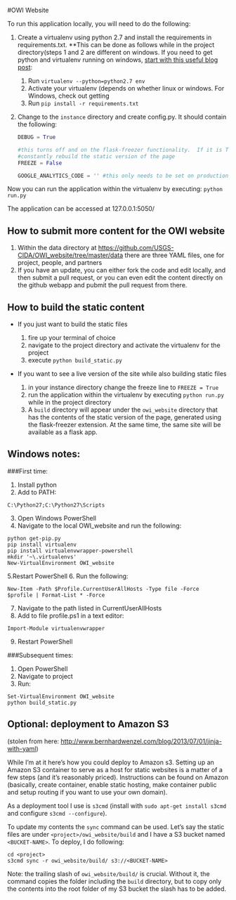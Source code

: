 
#OWI Website






To run this application locally, you will need to do the following:

1. Create a virtualenv using python 2.7 and install the requirements in requirements.txt. 
**This can be done as follows while in the project directory(steps 1 and 2 are different on windows.  If you need to get python and virtualenv running on windows, [start with this useful blog post](http://www.tylerbutler.com/2012/05/how-to-install-python-pip-and-virtualenv-on-windows-with-powershell/):
    1. Run `virtualenv --python=python2.7 env`
    2. Activate your virtualenv (depends on whether linux or windows.  For Windows, check out getting 
    3. Run `pip install -r requirements.txt`
2. Change to the `instance` directory and create config.py. It should contain the following:
	
	```python
	DEBUG = True
	
	#this turns off and on the flask-freezer functionality.  If it is True, flask-freezer will 
	#constantly rebuild the static version of the page 
	FREEZE = False
	
	GOOGLE_ANALYTICS_CODE = '' #this only needs to be set on production
	
	```

Now you can run the application within the virtualenv by executing:
`python run.py`

The application can be accessed at 127.0.0.1:5050/

## How to submit more content for the OWI website

1. Within the data directory at https://github.com/USGS-CIDA/OWI_website/tree/master/data there are three YAML files, one for project, people, and partners
2. If you have an update, you can either fork the code and edit locally, and then submit a pull request, or you can even edit the content directly on the github webapp and pubmit the pull request from there.


## How to build the static content

  * If you just want to build the static files
    1. fire up your terminal of choice
    2. navigate to the project directory and activate the virtualenv for the project
    3. execute `python build_static.py`

  * If you want to see a live version of the site while also building static files
    1. in your instance directory change the freeze line to `FREEZE = True`
    2. run the application within the virtualenv by executing `python run.py` while in the project directory
    3. A `build` directory will appear under the `owi_website` directory that has the contents of the static version of the page, generated using the flask-freezer extension.  At the same time, the same site will be available as a flask app.

## Windows notes:

###First time:
1. Install python
2. Add to PATH:
```
C:\Python27;C:\Python27\Scripts
```
3. Open Windows PowerShell 
4. Navigate to the local OWI_website and run the following:

```
python get-pip.py
pip install virtualenv
pip install virtualenvwrapper-powershell
mkdir '~\.virtualenvs'
New-VirtualEnvironment OWI_website
```
5.Restart PowerShell
6. Run the following:
```
New-Item -Path $Profile.CurrentUserAllHosts -Type file -Force
$profile | Format-List * -Force
```
7. Navigate to the path listed in CurrentUserAllHosts
8. Add to file profile.ps1 in a text editor:
```
Import-Module virtualenvwrapper
```
9. Restart PowerShell

###Subsequent times:
1. Open PowerShell
2. Navigate to project
3. Run:
```
Set-VirtualEnvironment OWI_website
python build_static.py
```


## Optional: deployment to Amazon S3
(stolen from here: http://www.bernhardwenzel.com/blog/2013/07/01/jinja-with-yaml)

While I’m at it here’s how you could deploy to Amazon s3. Setting up an Amazon S3 container to serve as a host for static websites is a matter of a few steps (and it’s reasonably priced). Instructions can be found on Amazon (basically, create container, enable static hosting, make container public and setup routing if you want to use your own domain).

As a deployment tool I use is `s3cmd` (install with `sudo apt-get install s3cmd` and configure `s3cmd --configure`).

To update my contents the `sync` command can be used. Let’s say the static files are under `<project>/owi_website/build` and I have a S3 bucket named `<BUCKET-NAME>`. To deploy, I do following:

```
cd <project>
s3cmd sync -r owi_website/build/ s3://<BUCKET-NAME>

```

Note: the trailing slash of `owi_website/build/` is crucial. Without it, the command copies the folder including the `build` directory, but to copy only the contents into the root folder of my S3 bucket the slash has to be added.
